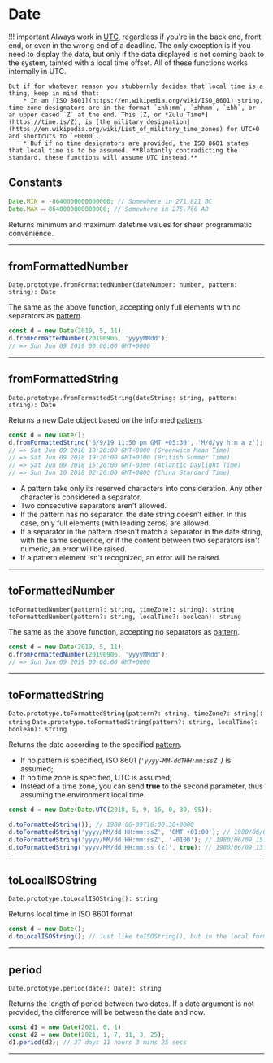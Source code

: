 # Date

!!! important
    Always work in [UTC](https://en.wikipedia.org/wiki/Coordinated_Universal_Time), regardless if you're in the back end, front end, or even in the wrong end of a deadline. The only exception is if you need to display the data, but only if the data displayed is not coming back to the system, tainted with a local time offset. All of these functions works internally in UTC.

    But if for whatever reason you stubbornly decides that local time is a thing, keep in mind that:
        * In an [ISO 8601](https://en.wikipedia.org/wiki/ISO_8601) string, time zone designators are in the format `±hh:mm`, `±hhmm`, `±hh`, or an upper cased `Z` at the end. This [Z, or *Zulu Time*](https://time.is/Z), is [the military designation](https://en.wikipedia.org/wiki/List_of_military_time_zones) for UTC+0 and shortcuts to `+0000`.
        * Buf if no time designators are provided, the ISO 8601 states that local time is to be assumed. **Blatantly contradicting the standard, these functions will assume UTC instead.**

## Constants

```typescript
Date.MIN = -8640000000000000; // Somewhere in 271.821 BC
Date.MAX = 8640000000000000; // Somewhere in 275.760 AD
```

Returns minimum and maximum datetime values for sheer programmatic convenience.

---

## fromFormattedNumber

`Date.prototype.fromFormattedNumber(dateNumber: number, pattern: string): Date`

The same as the above function, accepting only full elements with no separators as [pattern](./pattern.md).

```typescript
const d = new Date(2019, 5, 11);
d.fromFormattedNumber(20190906, 'yyyyMMdd');
// => Sun Jun 09 2019 00:00:00 GMT+0000
```

---

## fromFormattedString

`Date.prototype.fromFormattedString(dateString: string, pattern: string): Date`

Returns a new Date object based on the informed [pattern](./pattern.md).

```typescript
const d = new Date();
d.fromFormattedString('6/9/19 11:50 pm GMT +05:30', 'M/d/yy h:m a z');
// => Sat Jun 09 2018 18:20:00 GMT+0000 (Greenwich Mean Time)
// => Sat Jun 09 2018 19:20:00 GMT+0100 (British Summer Time)
// => Sat Jun 09 2018 15:20:00 GMT-0300 (Atlantic Daylight Time)
// => Sun Jun 10 2018 02:20:00 GMT+0800 (China Standard Time)
```

* A pattern take only its reserved characters into consideration. Any other character is considered a separator.
* Two consecutive separators aren't allowed.
* If the pattern has no separator, the date string doesn't either. In this case, only full elements (with leading zeros) are allowed.
* If a separator in the pattern doesn't match a separator in the date string, with the same sequence, or if the content between two separators isn't numeric, an error will be raised.
* If a pattern element isn't recognized, an error will be raised.

---

## toFormattedNumber

`toFormattedNumber(pattern?: string, timeZone?: string): string`
`toFormattedNumber(pattern?: string, localTime?: boolean): string`

The same as the above function, accepting no separators as [pattern](./pattern.md).

```typescript
const d = new Date(2019, 5, 11);
d.fromFormattedNumber(20190906, 'yyyyMMdd');
// => Sun Jun 09 2019 00:00:00 GMT+0000
```

---

## toFormattedString

`Date.prototype.toFormattedString(pattern?: string, timeZone?: string): string`
`Date.prototype.toFormattedString(pattern?: string, localTime?: boolean): string`

Returns the date according to the specified [pattern](./pattern.md).

* If no pattern is specified, ISO 8601 *(`'yyyy-MM-ddTHH:mm:ssZ'`)* is assumed;
* If no time zone is specified, UTC is assumed;
* Instead of a time zone, you can send **true** to the second parameter, thus assuming the environment local time.

```typescript
const d = new Date(Date.UTC(2018, 5, 9, 16, 0, 30, 95));

d.toFormattedString()); // 1980-06-09T16:00:30+0000
d.toFormattedString('yyyy/MM/dd HH:mm:ssZ', 'GMT +01:00'); // 1980/06/09 17:00:30+0100
d.toFormattedString('yyyy/MM/dd HH:mm:ssZ', '-0100'); // 1980/06/09 15:00:30-0100
d.toFormattedString('yyyy/MM/dd HH:mm:ss (z)', true); // 1980/06/09 13:00:30 (GMT -03:00)
```

---

## toLocalISOString

`Date.prototype.toLocalISOString(): string`

Returns local time in ISO 8601 format

```typescript
const d = new Date();
d.toLocalISOString(); // Just like toISOString(), but in the local format
```

---

## period

`Date.prototype.period(date?: Date): string`

Returns the length of period between two dates.
If a date argument is not provided, the difference will be between the date and now.

```typescript
const d1 = new Date(2021, 0, 1);
const d2 = new Date(2021, 1, 7, 11, 3, 25);
d1.period(d2); // 37 days 11 hours 3 mins 25 secs
```

---
